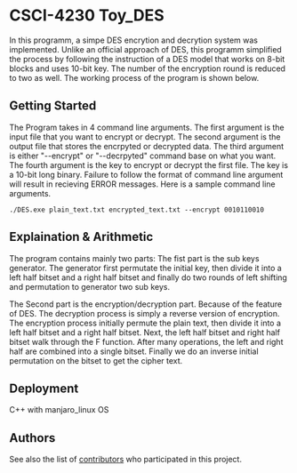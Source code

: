 # CSCI-4230 Toy_DES

In this programm, a simpe DES encrytion and decrytion system was implemented. 
Unlike an official approach of DES, this programm simplified the process
by following the instruction of a DES model that works on 8-bit blocks 
and uses 10-bit key. The number of the encryption round is reduced to 
two as well. The working process of the program is shown below.

## Getting Started

The Program takes in 4 command line arguments. The first argument is the 
input file that you want to encrypt or decrypt. The second argument is 
the output file that stores the encrpyted or decrypted data. The third 
argument is either "--encrypt" or "--decrpyted" command base on what
you want. The fourth argument is the key to encrypt or decrypt the first
file. The key is a 10-bit long binary. Failure to follow the format of
command line argument will result in recieving ERROR messages. Here is 
a sample command line arguments.

    ./DES.exe plain_text.txt encrypted_text.txt --encrypt 0010110010

## Explaination & Arithmetic

The program contains mainly two parts:
The fist part is the sub keys generator. The generator first permutate 
the initial key, then divide it into a left half bitset and a right 
half bitset and finally do two rounds of left shifting and permutation 
to generator two sub keys.

The Second part is the encryption/decryption part. Because of the 
feature of DES. The decryption process is simply a reverse version of 
encryption. The encryption process initially permute the plain text,
then divide it into a left half bitset and a right half bitset. Next,
the left half bitset and right half bitset walk through the F function.
After many operations, the left and right half are combined into a single
bitset. Finally we do an inverse initial permutation on the bitset to
get the cipher text.

## Deployment

C++ with manjaro_linux OS


## Authors

See also the list of [contributors](https://github.com/your/project/contributors) who participated in this project.


